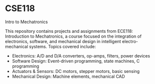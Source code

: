 # CSE118
Intro to Mechatronics

This repository contains projects and assignments from ECE118: Introduction to Mechatronics, a course focused on the integration of electronics, software, and mechanical design in intelligent electro-mechanical systems. Topics covered include:

- Electronics: A/D and D/A converters, op-amps, filters, power devices
- Software Design: Event-driven programming, state machines, C programming
- Actuators & Sensors: DC motors, stepper motors, basic sensing
- Mechanical Design: Machine elements, mechanical CAD
